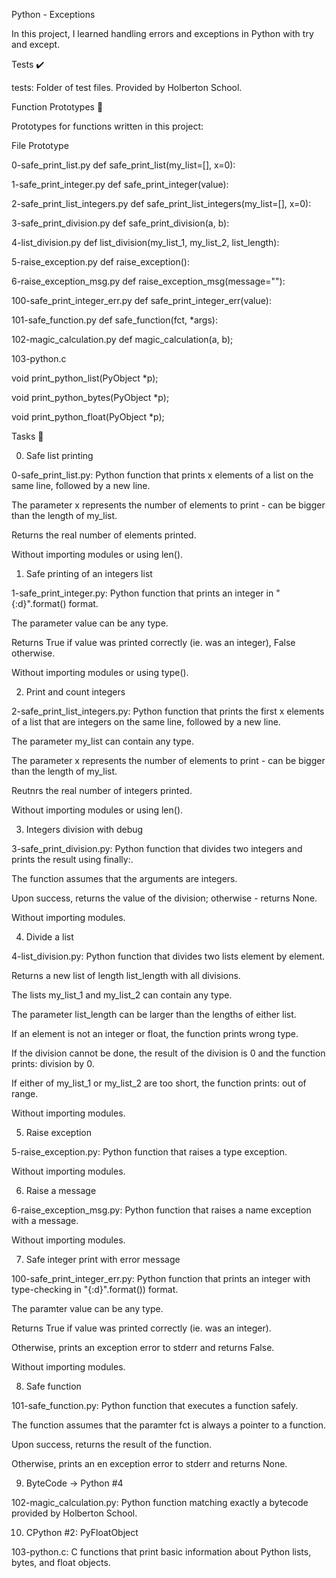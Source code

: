 Python - Exceptions

In this project, I learned handling errors and exceptions in Python with try and except.



Tests ✔️

tests: Folder of test files. Provided by Holberton School.

Function Prototypes 💾

Prototypes for functions written in this project:



File	Prototype

0-safe_print_list.py	def safe_print_list(my_list=[], x=0):

1-safe_print_integer.py	def safe_print_integer(value):

2-safe_print_list_integers.py	def safe_print_list_integers(my_list=[], x=0):

3-safe_print_division.py	def safe_print_division(a, b):

4-list_division.py	def list_division(my_list_1, my_list_2, list_length):

5-raise_exception.py	def raise_exception():

6-raise_exception_msg.py	def raise_exception_msg(message=""):

100-safe_print_integer_err.py	def safe_print_integer_err(value):

101-safe_function.py	def safe_function(fct, *args):

102-magic_calculation.py	def magic_calculation(a, b);

103-python.c	

void print_python_list(PyObject *p);

void print_python_bytes(PyObject *p);

void print_python_float(PyObject *p);

Tasks 📃

0. Safe list printing



0-safe_print_list.py: Python function that prints x elements of a list on the same line, followed by a new line.

The parameter x represents the number of elements to print - can be bigger than the length of my_list.

Returns the real number of elements printed.

Without importing modules or using len().

1. Safe printing of an integers list



1-safe_print_integer.py: Python function that prints an integer in "{:d}".format() format.

The parameter value can be any type.

Returns True if value was printed correctly (ie. was an integer), False otherwise.

Without importing modules or using type().

2. Print and count integers



2-safe_print_list_integers.py: Python function that prints the first x elements of a list that are integers on the same line, followed by a new line.

The parameter my_list can contain any type.

The parameter x represents the number of elements to print - can be bigger than the length of my_list.

Reutnrs the real number of integers printed.

Without importing modules or using len().

3. Integers division with debug



3-safe_print_division.py: Python function that divides two integers and prints the result using finally:.

The function assumes that the arguments are integers.

Upon success, returns the value of the division; otherwise - returns None.

Without importing modules.

4. Divide a list



4-list_division.py: Python function that divides two lists element by element.

Returns a new list of length list_length with all divisions.

The lists my_list_1 and my_list_2 can contain any type.

The parameter list_length can be larger than the lengths of either list.

If an element is not an integer or float, the function prints wrong type.

If the division cannot be done, the result of the division is 0 and the function prints: division by 0.

If either of my_list_1 or my_list_2 are too short, the function prints: out of range.

Without importing modules.

5. Raise exception



5-raise_exception.py: Python function that raises a type exception.

Without importing modules.

6. Raise a message



6-raise_exception_msg.py: Python function that raises a name exception with a message.

Without importing modules.

7. Safe integer print with error message



100-safe_print_integer_err.py: Python function that prints an integer with type-checking in "{:d}".format()) format.

The paramter value can be any type.

Returns True if value was printed correctly (ie. was an integer).

Otherwise, prints an exception error to stderr and returns False.

Without importing modules.

8. Safe function



101-safe_function.py: Python function that executes a function safely.

The function assumes that the paramter fct is always a pointer to a function.

Upon success, returns the result of the function.

Otherwise, prints an en exception error to stderr and returns None.

9. ByteCode -> Python #4



102-magic_calculation.py: Python function matching exactly a bytecode provided by Holberton School.

10. CPython #2: PyFloatObject



103-python.c: C functions that print basic information about Python lists, bytes, and float objects.
